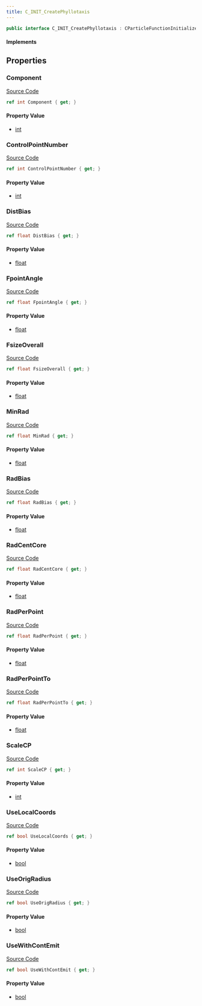 ```yaml
---
title: C_INIT_CreatePhyllotaxis
---
```


```csharp
public interface C_INIT_CreatePhyllotaxis : CParticleFunctionInitializer, CParticleFunction, ISchemaClass<CParticleFunction>, ISchemaClass<CParticleFunctionInitializer>, ISchemaClass<C_INIT_CreatePhyllotaxis>, ISchemaField, ISchemaClass, INativeHandle
```

#### Implements

## Properties

### Component

[Source Code](https://github.com/swiftly-solution/swiftlys2/blob/main/managed/src/SwiftlyS2.Generated/Schemas/Interfaces/C_INIT_CreatePhyllotaxis.cs#L21)

```csharp
ref int Component { get; }
```

#### Property Value

- [int](https://learn.microsoft.com/dotnet/api/system.int32)

### ControlPointNumber

[Source Code](https://github.com/swiftly-solution/swiftlys2/blob/main/managed/src/SwiftlyS2.Generated/Schemas/Interfaces/C_INIT_CreatePhyllotaxis.cs#L17)

```csharp
ref int ControlPointNumber { get; }
```

#### Property Value

- [int](https://learn.microsoft.com/dotnet/api/system.int32)

### DistBias

[Source Code](https://github.com/swiftly-solution/swiftlys2/blob/main/managed/src/SwiftlyS2.Generated/Schemas/Interfaces/C_INIT_CreatePhyllotaxis.cs#L37)

```csharp
ref float DistBias { get; }
```

#### Property Value

- [float](https://learn.microsoft.com/dotnet/api/system.single)

### FpointAngle

[Source Code](https://github.com/swiftly-solution/swiftlys2/blob/main/managed/src/SwiftlyS2.Generated/Schemas/Interfaces/C_INIT_CreatePhyllotaxis.cs#L29)

```csharp
ref float FpointAngle { get; }
```

#### Property Value

- [float](https://learn.microsoft.com/dotnet/api/system.single)

### FsizeOverall

[Source Code](https://github.com/swiftly-solution/swiftlys2/blob/main/managed/src/SwiftlyS2.Generated/Schemas/Interfaces/C_INIT_CreatePhyllotaxis.cs#L31)

```csharp
ref float FsizeOverall { get; }
```

#### Property Value

- [float](https://learn.microsoft.com/dotnet/api/system.single)

### MinRad

[Source Code](https://github.com/swiftly-solution/swiftlys2/blob/main/managed/src/SwiftlyS2.Generated/Schemas/Interfaces/C_INIT_CreatePhyllotaxis.cs#L35)

```csharp
ref float MinRad { get; }
```

#### Property Value

- [float](https://learn.microsoft.com/dotnet/api/system.single)

### RadBias

[Source Code](https://github.com/swiftly-solution/swiftlys2/blob/main/managed/src/SwiftlyS2.Generated/Schemas/Interfaces/C_INIT_CreatePhyllotaxis.cs#L33)

```csharp
ref float RadBias { get; }
```

#### Property Value

- [float](https://learn.microsoft.com/dotnet/api/system.single)

### RadCentCore

[Source Code](https://github.com/swiftly-solution/swiftlys2/blob/main/managed/src/SwiftlyS2.Generated/Schemas/Interfaces/C_INIT_CreatePhyllotaxis.cs#L23)

```csharp
ref float RadCentCore { get; }
```

#### Property Value

- [float](https://learn.microsoft.com/dotnet/api/system.single)

### RadPerPoint

[Source Code](https://github.com/swiftly-solution/swiftlys2/blob/main/managed/src/SwiftlyS2.Generated/Schemas/Interfaces/C_INIT_CreatePhyllotaxis.cs#L25)

```csharp
ref float RadPerPoint { get; }
```

#### Property Value

- [float](https://learn.microsoft.com/dotnet/api/system.single)

### RadPerPointTo

[Source Code](https://github.com/swiftly-solution/swiftlys2/blob/main/managed/src/SwiftlyS2.Generated/Schemas/Interfaces/C_INIT_CreatePhyllotaxis.cs#L27)

```csharp
ref float RadPerPointTo { get; }
```

#### Property Value

- [float](https://learn.microsoft.com/dotnet/api/system.single)

### ScaleCP

[Source Code](https://github.com/swiftly-solution/swiftlys2/blob/main/managed/src/SwiftlyS2.Generated/Schemas/Interfaces/C_INIT_CreatePhyllotaxis.cs#L19)

```csharp
ref int ScaleCP { get; }
```

#### Property Value

- [int](https://learn.microsoft.com/dotnet/api/system.int32)

### UseLocalCoords

[Source Code](https://github.com/swiftly-solution/swiftlys2/blob/main/managed/src/SwiftlyS2.Generated/Schemas/Interfaces/C_INIT_CreatePhyllotaxis.cs#L39)

```csharp
ref bool UseLocalCoords { get; }
```

#### Property Value

- [bool](https://learn.microsoft.com/dotnet/api/system.boolean)

### UseOrigRadius

[Source Code](https://github.com/swiftly-solution/swiftlys2/blob/main/managed/src/SwiftlyS2.Generated/Schemas/Interfaces/C_INIT_CreatePhyllotaxis.cs#L43)

```csharp
ref bool UseOrigRadius { get; }
```

#### Property Value

- [bool](https://learn.microsoft.com/dotnet/api/system.boolean)

### UseWithContEmit

[Source Code](https://github.com/swiftly-solution/swiftlys2/blob/main/managed/src/SwiftlyS2.Generated/Schemas/Interfaces/C_INIT_CreatePhyllotaxis.cs#L41)

```csharp
ref bool UseWithContEmit { get; }
```

#### Property Value

- [bool](https://learn.microsoft.com/dotnet/api/system.boolean)

